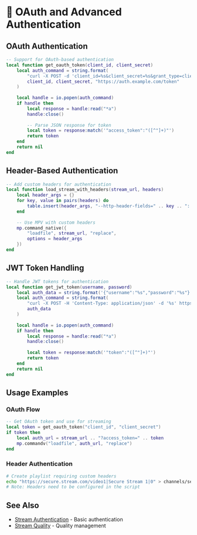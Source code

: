 # 🔧 OAuth and Advanced Authentication

## OAuth Authentication
```lua
-- Support for OAuth-based authentication
local function get_oauth_token(client_id, client_secret)
    local auth_command = string.format(
        "curl -X POST -d 'client_id=%s&client_secret=%s&grant_type=client_credentials' %s",
        client_id, client_secret, "https://auth.example.com/token"
    )
    
    local handle = io.popen(auth_command)
    if handle then
        local response = handle:read("*a")
        handle:close()
        
        -- Parse JSON response for token
        local token = response:match('"access_token":"([^"]+)"')
        return token
    end
    return nil
end
```

## Header-Based Authentication
```lua
-- Add custom headers for authentication
local function load_stream_with_headers(stream_url, headers)
    local header_args = {}
    for key, value in pairs(headers) do
        table.insert(header_args, "--http-header-fields=" .. key .. ": " .. value)
    end
    
    -- Use MPV with custom headers
    mp.command_native({
        "loadfile", stream_url, "replace",
        options = header_args
    })
end
```

## JWT Token Handling
```lua
-- Handle JWT tokens for authentication
local function get_jwt_token(username, password)
    local auth_data = string.format('{"username":"%s","password":"%s"}', username, password)
    local auth_command = string.format(
        "curl -X POST -H 'Content-Type: application/json' -d '%s' https://api.example.com/auth",
        auth_data
    )
    
    local handle = io.popen(auth_command)
    if handle then
        local response = handle:read("*a")
        handle:close()
        
        local token = response:match('"token":"([^"]+)"')
        return token
    end
    return nil
end
```

## Usage Examples

### OAuth Flow
```lua
-- Get OAuth token and use for streaming
local token = get_oauth_token("client_id", "client_secret")
if token then
    local auth_url = stream_url .. "?access_token=" .. token
    mp.commandv("loadfile", auth_url, "replace")
end
```

### Header Authentication
```bash
# Create playlist requiring custom headers
echo "https://secure.stream.com/video1|Secure Stream 1|0" > channels/secure/playlist.txt
# Note: Headers need to be configured in the script
```

## See Also
- [Stream Authentication](technical-streaming-auth.md) - Basic authentication
- [Stream Quality](technical-streaming-quality.md) - Quality management
